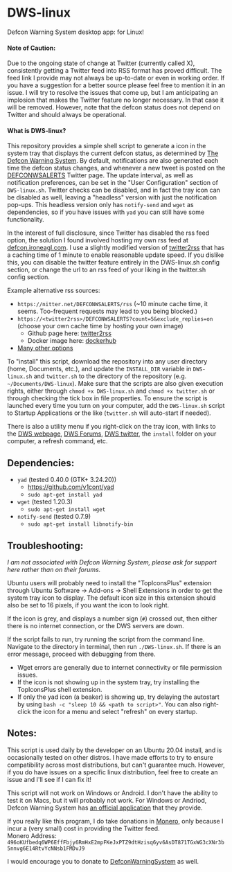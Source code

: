 # DWS-linux
Defcon Warning System desktop app: for Linux!

#### Note of Caution:  
Due to the ongoing state of change at Twitter (currently called X), consistently getting a Twitter feed into RSS format has proved difficult.  The feed link I provide may not always be up-to-date or even in working order.  If you have a suggestion for a better source please feel free to mention it in an issue.  I will try to resolve the issues that come up, but I am anticipating an implosion that makes the Twitter feature no longer necessary.  In that case it will be removed.  However, note that the defcon status does not depend on Twitter and should always be operational.

#### What is DWS-linux?

This repository provides a simple shell script to generate a icon in the system tray that displays the current defcon status, as determined by [The Defcon Warning System](https://defconwarningsystem.com/). By default, notifications are also generated each time the defcon status changes, and whenever a new tweet is posted on the [DEFCONWSALERTS](https://twitter.com/DEFCONWSALERTS) Twitter page.  The update interval, as well as notification preferences, can be set in the "User Configuration" section of `DWS-linux.sh`.  Twitter checks can be disabled, and in fact the tray icon can be disabled as well, leaving a "headless" version with just the notification pop-ups.  This headless version only has `notify-send` and `wget` as dependencies, so if you have issues with `yad` you can still have some functionality.

In the interest of full disclosure, since Twitter has disabled the rss feed option, the solution I found involved hosting my own rss feed at [defcon.ironeagl.com](https://defcon.ironeagl.com/dws-linux.xml).  I use a slightly modified version of [twitter2rss](https://github.com/n0madic/twitter2rss) that has a caching time of 1 minute to enable reasonable update speed.  If you dislike this, you can disable the twitter feature entirely in the DWS-linux.sh config section, or change the url to an rss feed of your liking in the twitter.sh config section.  

Example alternative rss sources:
- `https://nitter.net/DEFCONWSALERTS/rss`  (~10 minute cache time, it seems.  Too-frequent requests may lead to you being blocked.)
- `https://<twitter2rss>/DEFCONWSALERTS?count=5&exclude_replies=on` (choose your own cache time by hosting your own image)
	- Github page here: [twitter2rss](https://github.com/n0madic/twitter2rss)
	- Docker image here: [dockerhub](https://hub.docker.com/r/n0madic/twitter2rss)
- [Many other options](https://duckduckgo.com/?q=twitter+rss+feed)

To "install" this script, download the repository into any user directory (home, Documents, etc.), and update the `INSTALL_DIR` variable in `DWS-linux.sh` and `twitter.sh` to the directory of the repository (e.g. `~/Documents/DWS-linux`).  Make sure that the scripts are also given execution rights, either through `chmod +x DWS-linux.sh` and `chmod +x twitter.sh` or through checking the tick box in file properties.  To ensure the script is launched every time you turn on your computer, add the `DWS-linux.sh` script to Startup Applications or the like (`twitter.sh` will auto-start if needed).  

There is also a utility menu if you right-click on the tray icon, with links to the [DWS webpage](https://defconwarningsystem.com), [DWS Forums](https://community.defconwarningsystem.com), [DWS twitter](https://twitter.com/DEFCONWSALERTS), the `install` folder on your computer, a refresh command, etc.

## Dependencies:
- `yad` (tested 0.40.0 (GTK+ 3.24.20)) 
  - https://github.com/v1cont/yad
  - `sudo apt-get install yad`
- `wget` (tested 1.20.3)
  - `sudo apt-get install wget`  
- `notify-send` (tested 0.7.9)
  - `sudo apt-get install libnotify-bin`

## Troubleshooting:
*I am not associated with Defcon Warning System, please ask for support here rather than on their forums.*

Ubuntu users will probably need to install the "TopIconsPlus" extension through Ubuntu Software -> Add-ons -> Shell Extensions in order to get the system tray icon to display.  The default icon size in this extension should also be set to 16 pixels, if you want the icon to look right.  

If the icon is grey, and displays a number sign (`#`) crossed out, then either there is no internet connection, or the DWS servers are down.  

If the script fails to run, try running the script from the command line.  Navigate to the directory in terminal, then run `./DWS-linux.sh`.  If there is an error message, proceed with debugging from there.
- Wget errors are generally due to internet connectivity or file permission issues.
- If the icon is not showing up in the system tray, try installing the TopIconsPlus shell extension.
- If only the yad icon (a beaker) is showing up, try delaying the autostart by using `bash -c "sleep 10 && <path to script>"`.  You can also right-click the icon for a menu and select "refresh" on every startup.

## Notes:
This script is used daily by the developer on an Ubuntu 20.04 install, and is occasionally tested on other distros.  I have made efforts to try to ensure compatibility across most distributions, but can't guarantee much.  However, if you do have issues on a specific linux distribution, feel free to create an issue and I'll see if I can fix it!

This script will not work on Windows or Android.  I don't have the ability to test it on Macs, but it will probably not work.  For Windows or Andriod, Defcon Warning System has [an official application](https://defconwarningsystem.com/links-tools/#Applications) that they provide.

If you really like this program, I do take donations in [Monero](https://www.getmonero.org/), only because I incur a (very small) cost in providing the Twitter feed.  
Monero Address: `496oKUfbedq6WP6EffFbjy6RmHxE2mpFKeJxPTZ9dtHzisq6yv6AsDT871TGxWG3cXNr3b5nnvg6E14RtvYcNNsb1FMDvJ9`

I would encourage you to donate to [DefconWarningSystem](https://defconwarningsystem.com/) as well.

